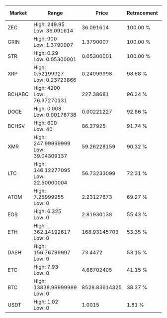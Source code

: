 | Market | Range | Price| Retracement | Doubles to 50% |
| --- | --- | --- | --- | --- |
| ZEC | High: 249.95<br />Low: 36.091614 | 36.091614 | 100.00 % | 3.96 |
| GRIN | High: 900<br />Low: 1.3790007 | 1.3790007 | 100.00 % | 326.82 |
| STR | High: 0.29<br />Low: 0.05300001 | 0.05300001 | 100.00 % | 3.24 |
| XRP | High: 0.52199927<br />Low: 0.23723866 | 0.24099998 | 98.68 % | 1.58 |
| BCHABC | High: 4200<br />Low: 76.37270131 | 227.38681 | 96.34 % | 9.40 |
| DOGE | High: 0.008<br />Low: 0.00176738 | 0.00221227 | 92.86 % | 2.21 |
| BCHSV | High: 600<br />Low: 40 | 86.27925 | 91.74 % | 3.71 |
| XMR | High: 247.99999999<br />Low: 39.04309137 | 59.26228159 | 90.32 % | 2.42 |
| LTC | High: 146.12277095<br />Low: 22.50000004 | 56.73233099 | 72.31 % | 1.49 |
| ATOM | High: 7.25999955<br />Low: 0 | 2.23127673 | 69.27 % | 1.63 |
| EOS | High: 6.325<br />Low: 0 | 2.81930138 | 55.43 % | 1.12 |
| ETH | High: 362.14192617<br />Low: 0 | 168.93145703 | 53.35 % | 1.07 |
| DASH | High: 156.76799997<br />Low: 0 | 73.4472 | 53.15 % | 1.07 |
| ETC | High: 7.93<br />Low: 0 | 4.66702405 | 41.15 % | 0.00 |
| BTC | High: 13838.99999999<br />Low: 0 | 8528.83614325 | 38.37 % | 0.00 |
| USDT | High: 1.02<br />Low: 0 | 1.0015 | 1.81 % | 0.00 |
